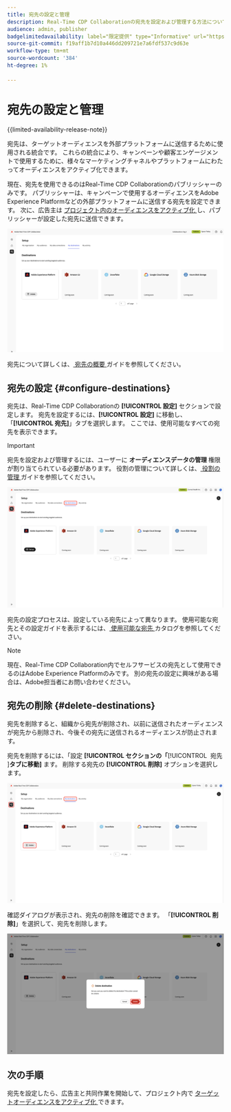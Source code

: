 ```yaml
---
title: 宛先の設定と管理
description: Real-Time CDP Collaborationの宛先を設定および管理する方法について説明します。
audience: admin, publisher
badgelimitedavailability: label="限定提供" type="Informative" url="https://helpx.adobe.com/jp/legal/product-descriptions/real-time-customer-data-platform-collaboration.html newtab=true"
source-git-commit: f19aff1b7d10a446dd209721e7a6fdf537c9d63e
workflow-type: tm+mt
source-wordcount: '384'
ht-degree: 1%

---
```


# 宛先の設定と管理

{{limited-availability-release-note}}

宛先は、ターゲットオーディエンスを外部プラットフォームに送信するために使用される統合です。 これらの統合により、キャンペーンや顧客エンゲージメントで使用するために、様々なマーケティングチャネルやプラットフォームにわたってオーディエンスをアクティブ化できます。

現在、宛先を使用できるのはReal-Time CDP Collaborationのパブリッシャーのみです。 パブリッシャーは、キャンペーンで使用するオーディエンスをAdobe Experience Platformなどの外部プラットフォームに送信する宛先を設定できます。 次に、広告主は [ プロジェクト内のオーディエンスをアクティブ化 ](../collaborate/activate.md) し、パブリッシャーが設定した宛先に送信できます。

![ アクティブなAdobe Experience Platformの宛先を表示する、設定ワークスペースの「マイ宛先」タブ ](/help/assets/setup/manage-destinations/my-destinations-overview.png)

宛先について詳しくは、[ 宛先の概要 ](../destinations/overview.md) ガイドを参照してください。

## 宛先の設定 {#configure-destinations}

宛先は、Real-Time CDP Collaborationの **[!UICONTROL 設定]** セクションで設定します。 宛先を設定するには、**[!UICONTROL 設定]** に移動し、「**[!UICONTROL 宛先]**」タブを選択します。 ここでは、使用可能なすべての宛先を表示できます。

>[!IMPORTANT]
>
>宛先を設定および管理するには、ユーザーに **オーディエンスデータの管理** 権限が割り当てられている必要があります。 役割の管理について詳しくは、[ 役割の管理 ](../permissions/manage-roles.md) ガイドを参照してください。

![ 使用可能な宛先を表示する、設定ワークスペースの「自分の宛先」タブ ](/help/assets/setup/manage-destinations/my-destinations.png)

宛先の設定プロセスは、設定している宛先によって異なります。 使用可能な宛先とその設定ガイドを表示するには、[ 使用可能な宛先 ](../destinations/overview.md#available-destinations) カタログを参照してください。

>[!NOTE]
>
>現在、Real-Time CDP Collaboration内でセルフサービスの宛先として使用できるのはAdobe Experience Platformのみです。 別の宛先の設定に興味がある場合は、Adobe担当者にお問い合わせください。

## 宛先の削除 {#delete-destinations}

宛先を削除すると、組織から宛先が削除され、以前に送信されたオーディエンスが宛先から削除され、今後その宛先に送信されるオーディエンスが防止されます。

宛先を削除するには、「設定 **[!UICONTROL セクションの「**&#x200B;[!UICONTROL &#x200B; 宛先 &#x200B;]&#x200B;**タブに移動]** ます。 削除する宛先の **[!UICONTROL 削除]** オプションを選択します。

![Adobe Experience Platformの宛先について、「削除」オプションがハイライト表示された宛先ワークスペース ](/help/assets/setup/manage-destinations/delete-destination.png)

確認ダイアログが表示され、宛先の削除を確認できます。 「**[!UICONTROL 削除]**」を選択して、宛先を削除します。

![ 「削除」オプションがハイライト表示された宛先を削除ダイアログ ](/help/assets/setup/manage-destinations/delete-destination-confirm.png)

## 次の手順

宛先を設定したら、広告主と共同作業を開始して、プロジェクト内で [ ターゲットオーディエンスをアクティブ化 ](../collaborate/activate.md) できます。
